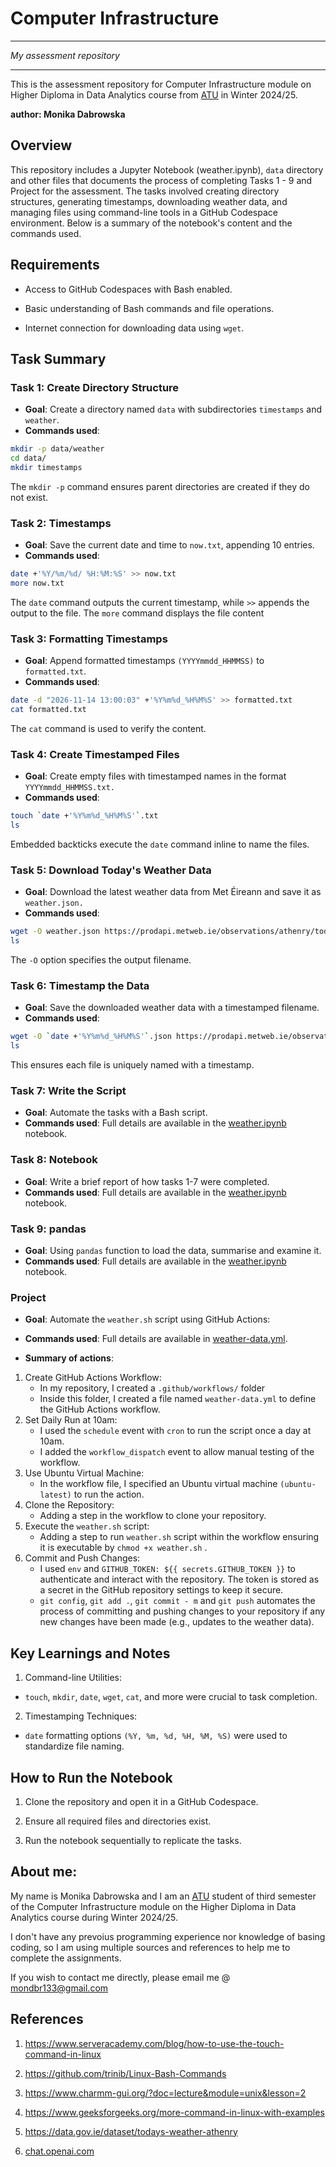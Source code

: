 # Computer Infrastructure

************************
*My assessment repository* 
************************

This is the assessment repository for Computer Infrastructure module on Higher Diploma in Data Analytics course from [ATU](https://www.atu.ie/) in Winter 2024/25. 

**author: Monika Dabrowska**

## Overview

This repository includes a Jupyter Notebook (weather.ipynb), `data` directory and other files that documents the process of completing Tasks 1 - 9 and Project for the assessment. The tasks involved creating directory structures, generating timestamps, downloading weather data, and managing files using command-line tools in a GitHub Codespace environment. Below is a summary of the notebook's content and the commands used.

## Requirements 

- Access to GitHub Codespaces with Bash enabled.

- Basic understanding of Bash commands and file operations.

- Internet connection for downloading data using `wget`.

## Task Summary 
### Task 1: Create Directory Structure
- **Goal**: Create a directory named `data` with subdirectories `timestamps` and `weather`.
- **Commands used**:

```bash
mkdir -p data/weather
cd data/
mkdir timestamps
```

The `mkdir -p` command ensures parent directories are created if they do not exist.

### Task 2: Timestamps
- **Goal**: Save the current date and time to `now.txt`, appending 10 entries.
- **Commands used**:

```bash
date +'%Y/%m/%d/ %H:%M:%S' >> now.txt
more now.txt
```
The `date` command outputs the current timestamp, while `>>` appends the output to the file. The `more` command displays the file content

### Task 3: Formatting Timestamps
- **Goal**: Append formatted timestamps `(YYYYmmdd_HHMMSS)` to `formatted.txt`.
- **Commands used**: 

```bash 
date -d "2026-11-14 13:00:03" +'%Y%m%d_%H%M%S' >> formatted.txt
cat formatted.txt
```
The `cat` command is used to verify the content.

### Task 4: Create Timestamped Files
- **Goal**: Create empty files with timestamped names in the format `YYYYmmdd_HHMMSS.txt.`
- **Commands used**:

```bash
touch `date +'%Y%m%d_%H%M%S'`.txt
ls
```
Embedded backticks execute the `date` command inline to name the files.

### Task 5: Download Today's Weather Data
- **Goal**: Download the latest weather data from Met Éireann and save it as `weather.json.`
- **Commands used**:

```bash
wget -O weather.json https://prodapi.metweb.ie/observations/athenry/today
ls
```
The `-O` option specifies the output filename.

### Task 6: Timestamp the Data
- **Goal**: Save the downloaded weather data with a timestamped filename.
- **Commands used**:

```bash
wget -O `date +'%Y%m%d_%H%M%S'`.json https://prodapi.metweb.ie/observations/athenry/today
ls
```
This ensures each file is uniquely named with a timestamp.


### Task 7: Write the Script
- **Goal**: Automate the tasks with a Bash script.
- **Commands used**: Full details are available in the [weather.ipynb](https://github.com/mondbr/computer_infrastructure/blob/main/weather.ipynb) notebook. 


### Task 8: Notebook
- **Goal**: Write a brief report of how tasks 1-7 were completed.
- **Commands used**: Full details are available in the [weather.ipynb](https://github.com/mondbr/computer_infrastructure/blob/main/weather.ipynb) notebook. 


### Task 9: pandas
- **Goal**: Using `pandas` function to load the data, summarise and examine it. 
- **Commands used**: Full details are available in the [weather.ipynb](https://github.com/mondbr/computer_infrastructure/blob/main/weather.ipynb) notebook.


### Project
- **Goal**: Automate the `weather.sh` script using GitHub Actions:
- **Commands used**: Full details are available in [weather-data.yml](https://github.com/mondbr/computer_infrastructure/blob/main/.github/workflows/weather-data.yml). 

- **Summary of actions**:

1. Create GitHub Actions Workflow:
    - In my repository, I created a `.github/workflows/` folder
    - Inside this folder, I created a file named `weather-data.yml` to define the GitHub Actions workflow.
2. Set Daily Run at 10am:
    - I used the `schedule` event with `cron` to run the script once a day at 10am.
    - I added the `workflow_dispatch` event to allow manual testing of the workflow.
3. Use Ubuntu Virtual Machine:
    - In the workflow file, I specified an Ubuntu virtual machine `(ubuntu-latest)` to run the action.
4. Clone the Repository:
    - Adding a step in the workflow to clone your repository. 
5. Execute the `weather.sh` script:
    - Adding a step to run `weather.sh` script within the workflow ensuring it is executable by `chmod +x weather.sh` .
6. Commit and Push Changes:
    - I used `env` and `GITHUB_TOKEN: ${{ secrets.GITHUB_TOKEN }}` to authenticate and interact with the repository. The token is stored as a secret in the GitHub repository settings to keep it secure.
    - `git config`, `git add .`, `git commit - m` and `git push` automates the process of committing and pushing changes to your repository if any new changes have been made (e.g., updates to the weather data).


## Key Learnings and Notes
1. Command-line Utilities:
-  `touch`, `mkdir`, `date`, `wget`, `cat`, and more were crucial to task completion.
2. Timestamping Techniques:
- `date` formatting options `(%Y, %m, %d, %H, %M, %S)` were used to standardize file naming.

## How to Run the Notebook
1. Clone the repository and open it in a GitHub Codespace.

2. Ensure all required files and directories exist.

3. Run the notebook sequentially to replicate the tasks.


## About me: 

My name is Monika Dabrowska and I am an [ATU](https://www.atu.ie/) student of third semester of the Computer Infrastructure module on the Higher Diploma in Data Analytics course during Winter 2024/25.

I don't have any prevoius programming experience nor knowledge of basing coding, so I am using multiple sources and references to help me to complete the assignments. 

If you wish to contact me directly, please email me @ mondbr133@gmail.com

## References

1. https://www.serveracademy.com/blog/how-to-use-the-touch-command-in-linux

2. https://github.com/trinib/Linux-Bash-Commands

3. https://www.charmm-gui.org/?doc=lecture&module=unix&lesson=2

4. https://www.geeksforgeeks.org/more-command-in-linux-with-examples

5. https://data.gov.ie/dataset/todays-weather-athenry

6. [chat.openai.com](https://chatgpt.com/?ref=dotcom)























